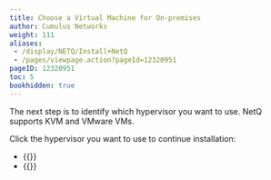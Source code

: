 ```yaml
---
title: Choose a Virtual Machine for On-premises
author: Cumulus Networks
weight: 111
aliases:
 - /display/NETQ/Install+NetQ
 - /pages/viewpage.action?pageId=12320951
pageID: 12320951
toc: 5
bookhidden: true
---
```


The next step is to identify which hypervisor you want to use. NetQ supports KVM and VMware VMs.

Click the hypervisor you want to use to continue installation:

- {{<link title="Set Up Your KVM Virtual Machine on Single Server for On-premises" text="Use KVM">}}
- {{<link title="Set Up Your VMware Virtual Machine on Single Server for On-premises" text="Use VMware">}}